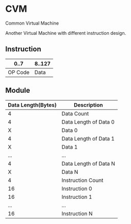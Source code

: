 # CVM

Common Virtual Machine

Another Virtual Machine with different instruction design.

## Instruction

|0..7|8..127|
|--|--|
|OP Code| Data|

## Module

|Data Length(Bytes)|Description  |
|-|-|
|4|Data Count|
|4|Data Length of Data 0|
|X|Data 0|
|4|Data Length of Data 1|
|X|Data 1|
|...|...|
|4|Data Length of Data N|
|X|Data N|
|4|Instruction Count|
|16|Instruction 0|
|16|Instruction 1|
|...|...|
|16|Instruction N|
